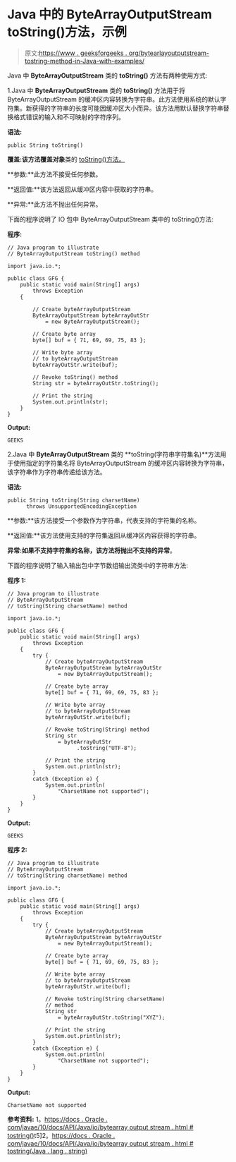 # Java 中的 ByteArrayOutputStream toString()方法，示例

> 原文:[https://www . geeksforgeeks . org/bytearlayoutputstream-tostring-method-in-Java-with-examples/](https://www.geeksforgeeks.org/bytearrayoutputstream-tostring-method-in-java-with-examples/)

Java 中 **ByteArrayOutputStream** 类的 **toString()** 方法有两种使用方式:

1.Java 中 **ByteArrayOutputStream** 类的 **toString()** 方法用于将 ByteArrayOutputStream 的缓冲区内容转换为字符串。此方法使用系统的默认字符集。新获得的字符串的长度可能因缓冲区大小而异。该方法用默认替换字符串替换格式错误的输入和不可映射的字符序列。

**语法:**

```
public String toString()

```

**覆盖:**该方法覆盖**对象**类的 [toString()方法。](https://www.geeksforgeeks.org/object-tostring-method-in-java/)

**参数:**此方法不接受任何参数。

**返回值:**该方法返回从缓冲区内容中获取的字符串。

**异常:**此方法不抛出任何异常。

下面的程序说明了 IO 包中 ByteArrayOutputStream 类中的 toString()方法:

**程序:**

```
// Java program to illustrate
// ByteArrayOutputStream toString() method

import java.io.*;

public class GFG {
    public static void main(String[] args)
        throws Exception
    {

        // Create byteArrayOutputStream
        ByteArrayOutputStream byteArrayOutStr
            = new ByteArrayOutputStream();

        // Create byte array
        byte[] buf = { 71, 69, 69, 75, 83 };

        // Write byte array
        // to byteArrayOutputStream
        byteArrayOutStr.write(buf);

        // Revoke toString() method
        String str = byteArrayOutStr.toString();

        // Print the string
        System.out.println(str);
    }
}
```

**Output:**

```
GEEKS

```

2.Java 中 **ByteArrayOutputStream** 类的 **toString(字符串字符集名)**方法用于使用指定的字符集名将 ByteArrayOutputStream 的缓冲区内容转换为字符串，该字符串作为字符串传递给该方法。

**语法:**

```
public String toString(String charsetName)
      throws UnsupportedEncodingException

```

**参数:**该方法接受一个参数作为字符串，代表支持的字符集的名称。

**返回值:**该方法使用支持的字符集返回从缓冲区内容获得的字符串。

**异常:**如果不支持字符集的名称，该方法将抛出**不支持的异常**。

下面的程序说明了输入输出包中字节数组输出流类中的字符串方法:

**程序 1:**

```
// Java program to illustrate
// ByteArrayOutputStream
// toString(String charsetName) method

import java.io.*;

public class GFG {
    public static void main(String[] args)
        throws Exception
    {
        try {
            // Create byteArrayOutputStream
            ByteArrayOutputStream byteArrayOutStr
                = new ByteArrayOutputStream();

            // Create byte array
            byte[] buf = { 71, 69, 69, 75, 83 };

            // Write byte array
            // to byteArrayOutputStream
            byteArrayOutStr.write(buf);

            // Revoke toString(String) method
            String str
                = byteArrayOutStr
                      .toString("UTF-8");

            // Print the string
            System.out.println(str);
        }
        catch (Exception e) {
            System.out.println(
                "CharsetName not supported");
        }
    }
}
```

**Output:**

```
GEEKS

```

**程序 2:**

```
// Java program to illustrate
// ByteArrayOutputStream
// toString(String charsetName) method

import java.io.*;

public class GFG {
    public static void main(String[] args)
        throws Exception
    {
        try {
            // Create byteArrayOutputStream
            ByteArrayOutputStream byteArrayOutStr
                = new ByteArrayOutputStream();

            // Create byte array
            byte[] buf = { 71, 69, 69, 75, 83 };

            // Write byte array
            // to byteArrayOutputStream
            byteArrayOutStr.write(buf);

            // Revoke toString(String charsetName)
            // method
            String str
                = byteArrayOutStr.toString("XYZ");

            // Print the string
            System.out.println(str);
        }
        catch (Exception e) {
            System.out.println(
                "CharsetName not supported");
        }
    }
}
```

**Output:**

```
CharsetName not supported

```

**参考资料:**
1。[https://docs . Oracle . com/javae/10/docs/API/Java/io/bytearray output stream . html # tostring()](https://docs.oracle.com/javase/10/docs/api/java/io/ByteArrayOutputStream.html#toString())t5]2。[https://docs . Oracle . com/javae/10/docs/API/Java/io/bytearray output stream . html # tostring(Java . lang . string)](https://docs.oracle.com/javase/10/docs/api/java/io/ByteArrayOutputStream.html#toString(java.lang.String))